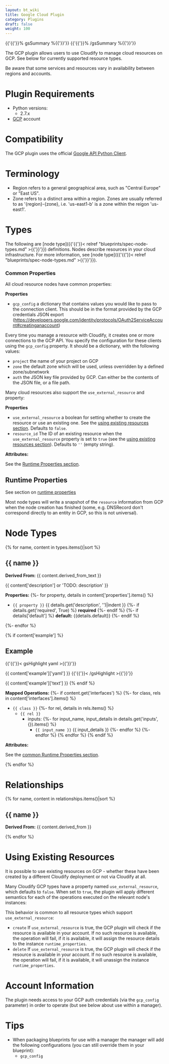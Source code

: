 ```yaml
---
layout: bt_wiki
title: Google Cloud Plugin
category: Plugins
draft: false
weight: 100
---
```

{{'{{'}}% gsSummary %{{'}}'}} {{'{{'}}% /gsSummary %{{'}}'}}

The GCP plugin allows users to use Cloudify to manage cloud resources on GCP. See below for currently supported resource types.

Be aware that some services and resources vary in availability between regions and accounts.


# Plugin Requirements

* Python versions:
  * 2.7.x
* [GCP](https://cloud.google.com/) account


# Compatibility

The GCP plugin uses the official [Google API Python Client](https://github.com/google/google-api-python-client).



# Terminology

* Region refers to a general geographical area, such as "Central Europe" or "East US".
* Zone refers to a distinct area within a region. Zones are usually referred to as '{region}-{zone}, i.e. 'us-east1-b' is a zone within the reigon 'us-east1'.


# Types

The following are [node type]({{'{{'}}< relref "blueprints/spec-node-types.md" >{{'}}'}}) definitions. Nodes describe resources in your cloud infrastructure. For more information, see [node type]({{'{{'}}< relref "blueprints/spec-node-types.md" >{{'}}'}}).

### Common Properties

All cloud resource nodes have common properties:

**Properties**

  * `gcp_config` a dictionary that contains values you would like to pass to the connection client. This should be in the format provided by the GCP credentials JSON export (https://developers.google.com/identity/protocols/OAuth2ServiceAccount#creatinganaccount)

Every time you manage a resource with Cloudify,
it creates one or more connections to the GCP API.
You specify the configuration for these clients using the `gcp_config` property.
It should be a dictionary, with the following values:

  * `project` the name of your project on GCP
  * `zone` the default zone which will be used,
    unless overridden by a defined zone/subnetwork
  * `auth` the JSON key file provided by GCP.
    Can either be the contents of the JSON file, or a file path.


Many cloud resources also support the `use_external_resource` and property:

**Properties**

  * `use_external_resource` a boolean for setting whether to create the resource or use an existing one. See the [using existing resources section](#using-existing-resources). Defaults to `false`.
  * `resource_id` The ID of an existing resource when the `use_external_resource` property is set to `true` (see the [using existing resources section](#using-existing-resources)). Defaults to `''` (empty string).


**Attributes:**

See the [Runtime Properties section](#runtime-properties).



## Runtime Properties

See section on [runtime properties](http://cloudify-plugins-common.readthedocs.org/en/3.3/context.html?highlight=runtime#cloudify.context.NodeInstanceContext.runtime_properties)

Most node types will write a snapshot of the `resource` information from GCP when the node creation has finished (some, e.g. DNSRecord don't correspond directly to an entity in GCP, so this is not universal).


# Node Types
{% for name, content in types.items()|sort %}
## {{ name }}
**Derived From:** {{ content.derived_from_text }}

{{ content['description'] or 'TODO: description' }}


**Properties:**
{%- for property, details in content['properties'].items() %}
  * `{{ property }}`
    {{ details.get('description', '')|indent }}
{%- if details.get('required', True) %}
        **required**
{%- endif %}
{%- if details['default'] %}
        **default:** {{details.default}}
{%- endif %}

{%- endfor %}


{% if content['example'] %}
## Example

{{'{{'}}< gsHighlight  yaml  >{{'}}'}}

{{ content['example']['yaml'] }}
{{'{{'}}< /gsHighlight >{{'}}'}}

{{ content['example']['text'] }}
{% endif %}


**Mapped Operations:**
{%- if content.get('interfaces') %}
{%- for class, rels in content['interfaces'].items() %}
  * `{{ class }}`
{%- for rel, details in rels.items() %}
      * `{{ rel }}`
        * inputs:
{%- for input_name, input_details in details.get('inputs', {}).items() %}
          * `{{ input_name }}`
              {{ input_details }}
{%- endfor %}
{%- endfor %}
{% endfor %}
{% endif %}


**Attributes:**

See the [common Runtime Properties section](#runtime-properties).


{% endfor %}


# Relationships
{% for name, content in relationships.items()|sort %}
## {{ name }}
**Derived From:** {{ content.derived_from }}

{% endfor %}


# Using Existing Resources

It is possible to use existing resources on GCP - whether these have been created by a different Cloudify deployment or not via Cloudify at all.

Many Cloudify GCP types have a property named `use_external_resource`, which defaults to `false`. When set to `true`, the plugin will apply different semantics for each of the operations executed on the relevant node's instances:

This behavior is common to all resource types which support `use_external_resource`:

 * `create` If `use_external_resource` is true, the GCP plugin will check if the resource is available in your account. If no such resource is available, the operation will fail, if it is available, it will assign the resource details to the instance `runtime_properties`.
 * `delete` If `use_external_resource` is true, the GCP plugin will check if the resource is available in your account. If no such resource is available, the operation will fail, if it is available, it will unassign the instance `runtime_properties`.


# Account Information

The plugin needs access to your GCP auth credentials (via the `gcp_config` parameter) in order to operate (but see below about use within a manager).


# Tips

* When packaging blueprints for use with a manager the manager will add the following configurations (you can still override them in your blueprint):
  * `gcp_config`
